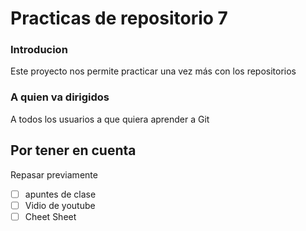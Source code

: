 # Practicas de repositorio 7
### Introducion
Este proyecto nos permite practicar una vez más con los repositorios

### A quien va dirigidos
A todos los usuarios a que quiera aprender a Git
## Por tener en cuenta
Repasar previamente
- [ ] apuntes de clase
- [ ] Vidio de youtube
- [ ] Cheet Sheet
